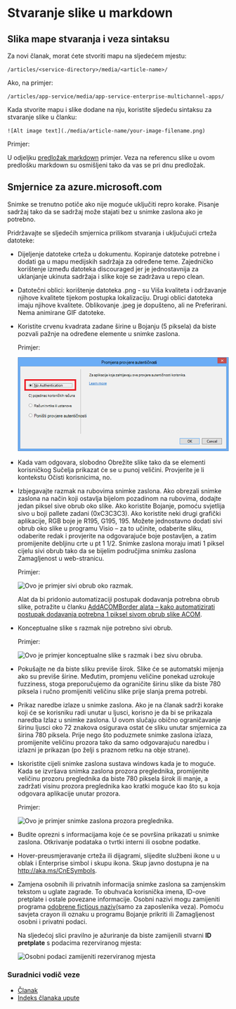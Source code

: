 <properties
    pageTitle="Stvaranje slike u markdown"
    description="U članku se objašnjava kako stvoriti slike u markdown prema smjernice za Azure spremišta."
    services=""
    solutions=""
    documentationCenter=""
    authors="kenhoff"
    manager="ilanas"
    editor="tysonn"/>

<tags
    ms.service="contributor-guide"
    ms.devlang=""
    ms.topic="article"
    ms.tgt_pltfrm=""
    ms.workload=""
    ms.date="06/25/2015"
    ms.author="kenhoff" />

# <a name="create-images-in-markdown"></a>Stvaranje slike u markdown

## <a name="image-folder-creation-and-link-syntax"></a>Slika mape stvaranja i veza sintaksu

Za novi članak, morat ćete stvoriti mapu na sljedećem mjestu:

    /articles/<service-directory>/media/<article-name>/

Ako, na primjer:

    /articles/app-service/media/app-service-enterprise-multichannel-apps/

Kada stvorite mapu i slike dodane na nju, koristite sljedeću sintaksu za stvaranje slike u članku:

```
![Alt image text](./media/article-name/your-image-filename.png)
```
Primjer:

U odjeljku [predložak markdown](../markdown%20templates/markdown-template-for-new-articles.md) primjer.  Veza na referencu slike u ovom predlošku markdown su osmišljeni tako da vas se pri dnu predložak.

## <a name="guidelines-specific-to-azuremicrosoftcom"></a>Smjernice za azure.microsoft.com

Snimke se trenutno potiče ako nije moguće uključiti repro korake. Pisanje sadržaj tako da se sadržaj može stajati bez u snimke zaslona ako je potrebno.

Pridržavajte se sljedećih smjernica prilikom stvaranja i uključujući crteža datoteke:
- Dijeljenje datoteke crteža u dokumentu. Kopiranje datoteke potrebne i dodati ga u mapu medijskih sadržaja za određene teme. Zajedničko korištenje između datoteka discouraged jer je jednostavnija za uklanjanje ukinuta sadržaja i slike koje se zadržava u repo clean.

- Datotečni oblici: korištenje datoteka .png - su Viša kvaliteta i održavanje njihove kvalitete tijekom postupka lokalizaciju. Drugi oblici datoteka imaju njihove kvalitete. Oblikovanje .jpeg je dopušteno, ali ne Preferirani.  Nema animirane GIF datoteke.

- Koristite crvenu kvadrata zadane širine u Bojanju (5 piksela) da biste pozvali pažnje na određene elemente u snimke zaslona.  

    Primjer:

    ![Ovo je primjer Crveni kvadrat koji se koristi kao oblačić.](./media/create-images-markdown/gs13noauth.png)

- Kada vam odgovara, slobodno Obrežite slike tako da se elementi korisničkog Sučelja prikazat će se u punoj veličini. Provjerite je li kontekstu Očisti korisnicima, no.

- Izbjegavajte razmak na rubovima snimke zaslona. Ako obrezali snimke zaslona na način koji ostavlja bijelom pozadinom na rubovima, dodajte jedan piksel sive obrub oko slike.  Ako koristite Bojanje, pomoću svjetlija sivo u boji pallete zadani (0xC3C3C3). Ako koristite neki drugi grafički aplikacije, RGB boje je R195, G195, 195. Možete jednostavno dodati sivi obrub oko slike u programu Visio – za to učinite, odaberite sliku, odaberite redak i provjerite na odgovarajuće boje postavljen, a zatim promijenite debljinu crte u pt 1 1/2.  Snimke zaslona moraju imati 1 piksel cijelu sivi obrub tako da se bijelim područjima snimku zaslona Zamagljenost u web-stranicu.

    Primjer:

    ![Ovo je primjer sivi obrub oko razmak.](./media/create-images-markdown/agent.png)
    
    Alat da bi pridonio automatizaciji postupak dodavanja potrebna obrub slike, potražite u članku [AddACOMBorder alata – kako automatizirati postupak dodavanja potrebna 1 piksel sivom obrub slike ACOM](https://github.com/Azure/Azure-CSI-Content-Tools/tree/master/Tools/AddACOMImageBorder).

- Konceptualne slike s razmak nije potrebno sivi obrub.  

    Primjer:

    ![Ovo je primjer konceptualne slike s razmak i bez sivu obruba.](./media/create-images-markdown/ic727360.png)

- Pokušajte ne da biste sliku previše širok.  Slike će se automatski mijenja ako su previše širine. Međutim, promjenu veličine ponekad uzrokuje fuzziness, stoga preporučujemo da ograničite širinu slike da biste 780 piksela i ručno promijeniti veličinu slike prije slanja prema potrebi.

- Prikaz naredbe izlaze u snimke zaslona.  Ako je na članak sadrži korake koji će se korisniku radi unutar u ljusci, korisno je da bi se prikazala naredba Izlaz u snimke zaslona. U ovom slučaju obično ograničavanje širinu ljusci oko 72 znakova osigurava ostat će sliku unutar smjernica za širina 780 piksela. Prije nego što poduzmete snimke zaslona izlaza, promijenite veličinu prozora tako da samo odgovarajuću naredbu i izlazni je prikazan (po želji s praznom retku na obje strane).

- Iskoristite cijeli snimke zaslona sustava windows kada je to moguće. Kada se izvršava snimka zaslona prozora preglednika, promijenite veličinu prozoru preglednika da biste 780 piksela širok ili manje, a zadržati visinu prozora preglednika kao kratki moguće kao što su koja odgovara aplikacije unutar prozora.

    Primjer:

    ![Ovo je primjer snimke zaslona prozora preglednika.](./media/create-images-markdown/helloworldlocal.png)

- Budite oprezni s informacijama koje će se površina prikazati u snimke zaslona.  Otkrivanje podataka o tvrtki interni ili osobne podatke.

- Hover-preusmjeravanje crteža ili dijagrami, slijedite službeni ikone u u oblak i Enterprise simbol i skupu ikona. Skup javno dostupna je na http://aka.ms/CnESymbols.

- Zamjena osobnih ili privatnih informacija snimke zaslona sa zamjenskim tekstom u uglate zagrade. To obuhvaća korisnička imena, ID-ove pretplate i ostale povezane informacije. Osobni nazivi mogu zamijeniti programa [odobrene fictious naziv](https://aka.ms/ficticiousnames)(samo za zaposlenika veza). Pomoću savjeta crayon ili oznaku u programu Bojanje prikriti ili Zamagljenost osobni i privatni podaci.

  Na sljedećoj slici pravilno je ažuriranje da biste zamijenili stvarni **ID pretplate** s podacima rezerviranog mjesta:

  ![Osobni podaci zamijeniti rezerviranog mjesta](./media/create-images-markdown/placeholder-in-screenshot-correct.png)

### <a name="contributors-guide-links"></a>Suradnici vodič veze

- [Članak](./../README.md)
- [Indeks članaka upute](./contributor-guide-index.md)
